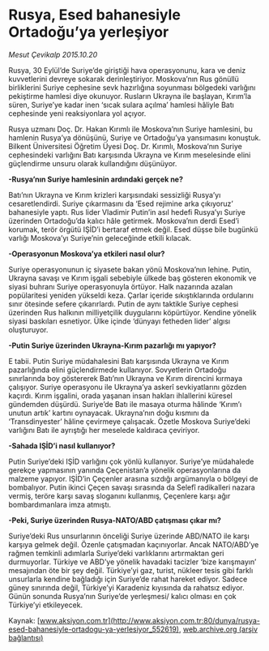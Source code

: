# Rusya, Esed bahanesiyle Ortadoğu’ya yerleşiyor

*Mesut Çevikalp 2015.10.20*

<div class="pNewsDetailMainContent ctx_content" itemprop="articleBody">
 <p>
  Rusya, 30 Eylül’de Suriye’de giriştiği hava operasyonunu, kara ve deniz kuvvetlerini devreye sokarak derinleştiriyor. Moskova’nın Rus gönüllü birliklerini Suriye cephesine sevk hazırlığına soyunması bölgedeki varlığını pekiştirme hamlesi diye okunuyor. Rusların Ukrayna ile başlayan, Kırım’la süren, Suriye’ye kadar inen ‘sıcak sulara açılma’ hamlesi hâliyle Batı cephesinde yeni reaksiyonlara yol açıyor.
 </p>
 <p>
  Rusya uzmanı Doç. Dr. Hakan Kırımlı ile Moskova’nın Suriye hamlesini, bu hamlenin Rusya’ya dönüşünü, Suriye ve Ortadoğu’ya yansımasını konuştuk. Bilkent Üniversitesi Öğretim Üyesi Doç. Dr. Kırımlı, Moskova’nın Suriye cephesindeki varlığını Batı karşısında Ukrayna ve Kırım meselesinde elini güçlendirme unsuru olarak kullandığını düşünüyor.
 </p>
 <p>
  <strong>
   -Rusya’nın Suriye hamlesinin ardındaki gerçek ne?
  </strong>
 </p>
 <p>
  Batı’nın Ukrayna ve Kırım krizleri karşısındaki sessizliği Rusya’yı cesaretlendirdi. Suriye çıkarmasını da ‘Esed rejimine arka çıkıyoruz’ bahanesiyle yaptı. Rus lider Vladimir Putin’in asıl hedefi Rusya’yı Suriye üzerinden Ortadoğu’da kalıcı hâle getirmek. Moskova’nın derdi Esed’i korumak, terör örgütü IŞİD’i bertaraf etmek değil. Esed düşse bile bugünkü varlığı Moskova’yı Suriye’nin geleceğinde etkili kılacak.
 </p>
 <p>
  <strong>
   -Operasyonun Moskova’ya etkileri nasıl olur?
  </strong>
 </p>
 <p>
  Suriye operasyonunun iç siyasete bakan yönü Moskova’nın lehine. Putin, Ukrayna savaşı ve Kırım işgali sebebiyle ülkede baş gösteren ekonomik ve siyasi buhranı Suriye operasyonuyla örtüyor. Halk nazarında azalan popülaritesi yeniden yükseldi keza. Çarlar içeride sıkıştıklarında ordularını sınır ötesinde sefere çıkarırlardı. Putin de aynı taktikle Suriye cephesi üzerinden Rus halkının milliyetçilik duygularını köpürtüyor. Kendine yönelik siyasi baskıları esnetiyor. Ülke içinde ‘dünyayı fetheden lider’ algısı oluşturuyor.
 </p>
 <p>
  <strong>
   -Putin Suriye üzerinden Ukrayna-Kırım pazarlığı mı yapıyor?
  </strong>
 </p>
 <p>
  E tabii. Putin Suriye müdahalesini Batı karşısında Ukrayna ve Kırım pazarlığında elini güçlendirmede kullanıyor. Sovyetlerin Ortadoğu sınırlarında boy göstererek Batı’nın Ukrayna ve Kırım direncini kırmaya çalışıyor. Suriye operasyonu ile Ukrayna’ya askerî sevkiyatlarını gözden kaçırdı. Kırım işgalini, orada yaşanan insan hakları ihlallerini küresel gündemden düşürdü. Suriye’de Batı ile masaya oturma hâlinde ‘Kırım’ı unutun artık’ kartını oynayacak. Ukrayna’nın doğu kısmını da ‘Transdinyester’ hâline çevirmeye çalışacak. Özetle Moskova Suriye’deki varlığını Batı ile ayrıştığı her meselede kaldıraca çeviriyor.
 </p>
 <p>
  <strong>
   -Sahada IŞİD’i nasıl kullanıyor?
  </strong>
 </p>
 <p>
  Putin Suriye’deki IŞİD varlığını çok yönlü kullanıyor. Suriye’ye müdahalede gerekçe yapmasının yanında Çeçenistan’a yönelik operasyonlarına da malzeme yapıyor. IŞİD’in Çeçenler arasına sızdığı argümanıyla o bölgeyi de bombalıyor. Putin ikinci Çeçen savaşı sırasında da Selefî radikalleri nazara vermiş, teröre karşı savaş sloganını kullanmış, Çeçenlere karşı ağır bombardımanlara imza atmıştı.
 </p>
 <p>
  <strong>
   -Peki, Suriye üzerinden Rusya-NATO/ABD çatışması çıkar mı?
  </strong>
 </p>
 <p>
  Suriye’deki Rus unsurlarının önceliği Suriye üzerinde ABD/NATO ile karşı karşıya gelmek değil. Özenle çatışmadan kaçınıyorlar. Ancak NATO/ABD’ye rağmen temkinli adımlarla Suriye’deki varlıklarını artırmaktan geri durmuyorlar. Türkiye ve ABD’ye yönelik havadaki tacizler ‘bize karışmayın’ mesajından öte bir şey değil. Türkiye’yi gaz, turist, nükleer tesis gibi farklı unsurlarla kendine bağladığı için Suriye’de rahat hareket ediyor. Sadece güney sınırında değil, Türkiye’yi Karadeniz kıyısında da rahatsız ediyor.  Günün sonunda Rusya’nın Suriye’de yerleşmesi/ kalıcı olması en çok Türkiye’yi etkileyecek.
 </p>
</div>


Kaynak: [www.aksiyon.com.tr](http://www.aksiyon.com.tr:80/dunya/rusya-esed-bahanesiyle-ortadogu-ya-yerlesiyor_552619), [web.archive.org (arşiv bağlantısı)](http://web.archive.org/web/20151128105226/http://www.aksiyon.com.tr:80/dunya/rusya-esed-bahanesiyle-ortadogu-ya-yerlesiyor_552619)
